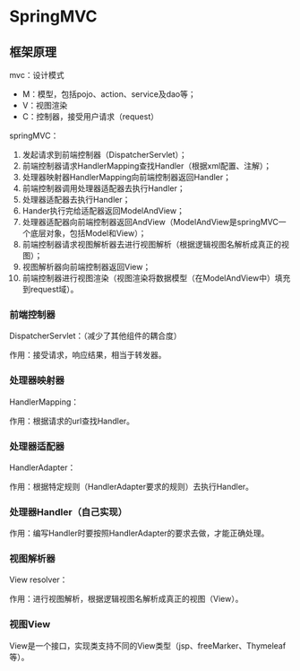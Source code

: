 # SpringMVC

## 框架原理

mvc：设计模式

- M：模型，包括pojo、action、service及dao等；
- V：视图渲染
- C：控制器，接受用户请求（request）

springMVC：

1. 发起请求到前端控制器（DispatcherServlet）；
2. 前端控制器请求HandlerMapping查找Handler（根据xml配置、注解）；
3. 处理器映射器HandlerMapping向前端控制器返回Handler；
4. 前端控制器调用处理器适配器去执行Handler；
5. 处理器适配器去执行Handler；
6. Hander执行完给适配器返回ModelAndView；
7. 处理器适配器向前端控制器返回AndView（ModelAndView是springMVC一个底层对象，包括Model和View）；
8. 前端控制器请求视图解析器去进行视图解析（根据逻辑视图名解析成真正的视图）；
9. 视图解析器向前端控制器返回View；
10. 前端控制器进行视图渲染（视图渲染将数据模型（在ModelAndView中）填充到request域）。

### 前端控制器

DispatcherServlet：（减少了其他组件的耦合度）

作用：接受请求，响应结果，相当于转发器。

### 处理器映射器

HandlerMapping：

作用：根据请求的url查找Handler。

### 处理器适配器

HandlerAdapter：

作用：根据特定规则（HandlerAdapter要求的规则）去执行Handler。

### 处理器Handler（自己实现）

作用：编写Handler时要按照HandlerAdapter的要求去做，才能正确处理。

### 视图解析器

View resolver：

作用：进行视图解析，根据逻辑视图名解析成真正的视图（View）。

### 视图View

View是一个接口，实现类支持不同的View类型（jsp、freeMarker、Thymeleaf等）。
